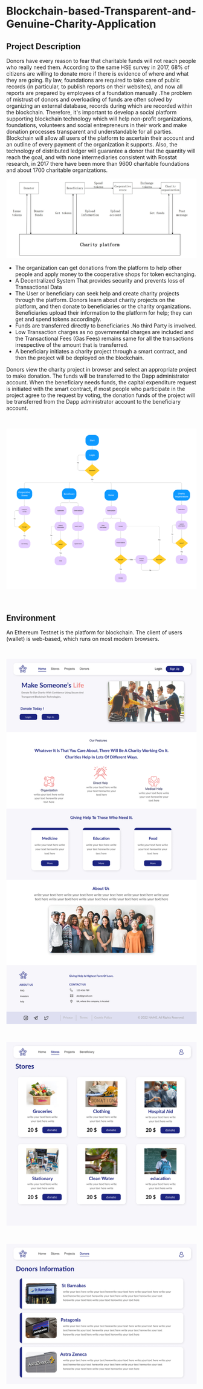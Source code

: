# Blockchain-based-Transparent-and-Genuine-Charity-Application

## Project Description 
Donors have every reason to fear that charitable funds will not reach people who really need them. According to the same HSE survey in 2017, 68% of citizens are willing to donate more if there is evidence of where and what they are going. By law, foundations are required to take care of public records (in particular, to publish reports on their websites), and now all reports are prepared by employees of a foundation manually .The problem of mistrust of donors and overloading of funds are often solved by organizing an external database, records during which are recorded within the blockchain. Therefore, it's important to develop a social platform supporting blockchain technology which will help non-profit organizations, foundations, volunteers and social entrepreneurs in their work and make donation processes transparent and understandable for all parties. Blockchain will allow all users of the platform to ascertain their account and an outline of every payment of the organization it supports. Also, the technology of distributed ledger will guarantee a donor that the quantity will reach the goal, and with none intermediaries consistent with Rosstat research, in 2017 there have been more than 9600 charitable foundations and about 1700 charitable organizations.


![diagram](/GUI/img/diagram.jpeg)


+ The organization can get donations from the platform to help other people and apply money to the cooperative shops for token exchanging. 
+ A Decentralized System That provides security and prevents loss of Transactional Data
+ The User or beneficiary can seek help and create charity projects through the platform. Donors learn about charity projects on the platform, and then donate to beneficiaries or the charity organizations. Beneficiaries upload their information to the platform for help; they can get and spend tokens accordingly.
+ Funds are transferred directly to beneficiaries .No third Party is involved.
+ Low Transaction charges as no governmental charges are included and the Transactional Fees (Gas Fees) remains same for all the transactions irrespective of the amount that is transferred.
+ A beneficiary initiates a charity project through a smart contract, and then the project will be deployed on the blockchain.

Donors view the charity project in browser and select an appropriate project to make donation. The funds will be transferred to the Dapp administrator account. When the beneficiary needs funds, the capital expenditure request is initiated with the smart contract, if most people who participate in the project agree to the request by voting, the donation funds of the project will be transferred from the Dapp administrator account to the beneficiary account.

</br>

![prototype](/GUI/img/prototype.png)

</br>

## Environment
An Ethereum Testnet is the platform for blockchain. The client of users (wallet) is web-based, which runs on most modern browsers.

</br>

![home page](/GUI/img/home_page.png)

</br>


![stores](/GUI/img/stores2.png)

</br>


![Donors](/GUI/img/Donors.png)
